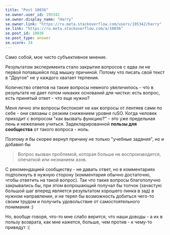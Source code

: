 ```yaml
---
title: "Post 10036"
se.owner.user_id: 195342
se.owner.display_name: "Harry"
se.owner.link: "https://ru.meta.stackoverflow.com/users/195342/harry"
se.link: "https://ru.meta.stackoverflow.com/a/10036"
se.post_id: 10036
se.post_type: answer
se.score: 24
---
```

<p>Само собой, мое чисто субъективное мнение.</p>

<p>Результатом эксперимента стало закрытие вопросов с едва ли не первой попавшейся под мышку причиной. Потому что писать свой текст в "Другое" не у каждого хватает терпения.</p>

<p>Количество ответов на такие вопросы немного увеличилось - что в результате не дает потом никаких оснований для чистки: есть вопрос, есть принятый ответ - что еще нужно?</p>

<p>Меня лично эти вопросы беспокоят не как вопросы от лентяев сами по себе - они связаны с резким снижением уровня ruSO. Когда человек приходит с вопросом "как вызвать функцию?" - это уже предельная лень и нежелание учиться. Задекларированной <strong>пользы для сообщества</strong> от такого вопроса - ноль.</p>

<p>Поэтому я бы скорее вернул причину не только "учебные задания", но и добавил бы </p>

<blockquote>
  <p>Вопрос вызван проблемой, которая больше не воспроизводится, опечаткой или незнанием азов.</p>
</blockquote>

<p>С рекомендацией сообществу - не давать ответ, но в комментариях подтолкнуть в нужную сторону (комментария обычно достаточно, чтобы ответить на такой вопрос). Так что такие вопросы благополучно закрывались бы, при этом вопрошающий получал бы толчок (зачастую большой шаг вперед является результатом хорошего пинка в зад) в нужном направлении, и не терял бы возможность добиться чего-то своим трудом и получить удовольствие от самостоятельного понимания :)</p>

<p>Но, вообще говоря, что-то мне слабо верится, что наши доводы - а их в пользу возврата, как мне кажется, больше, чем против - к чему-то приведут :(</p>
